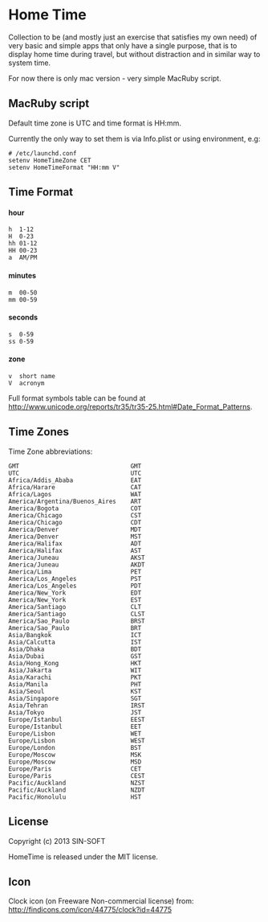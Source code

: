 Home Time
=========

Collection to be (and mostly just an exercise that satisfies my own need)
of very basic and simple apps that only have a single purpose,
that is to display home time during travel,
but without distraction and in similar way to system time.

For now there is only mac version - very simple MacRuby script.

## MacRuby script

Default time zone is UTC and time format is HH:mm.

Currently the only way to set them is via Info.plist or using environment, e.g:

    # /etc/launchd.conf
    setenv HomeTimeZone CET
    setenv HomeTimeFormat "HH:mm V"

## Time Format

#### hour

    h  1-12
    H  0-23
    hh 01-12
    HH 00-23
    a  AM/PM

#### minutes

    m  00-50
    mm 00-59

#### seconds

    s  0-59
    ss 0-59

#### zone

    v  short name
    V  acronym

Full format symbols table can be found at <http://www.unicode.org/reports/tr35/tr35-25.html#Date_Format_Patterns>.

## Time Zones

Time Zone abbreviations:

    GMT                               GMT
    UTC                               UTC
    Africa/Addis_Ababa                EAT
    Africa/Harare                     CAT
    Africa/Lagos                      WAT
    America/Argentina/Buenos_Aires    ART
    America/Bogota                    COT
    America/Chicago                   CST
    America/Chicago                   CDT
    America/Denver                    MDT
    America/Denver                    MST
    America/Halifax                   ADT
    America/Halifax                   AST
    America/Juneau                    AKST
    America/Juneau                    AKDT
    America/Lima                      PET
    America/Los_Angeles               PST
    America/Los_Angeles               PDT
    America/New_York                  EDT
    America/New_York                  EST
    America/Santiago                  CLT
    America/Santiago                  CLST
    America/Sao_Paulo                 BRST
    America/Sao_Paulo                 BRT
    Asia/Bangkok                      ICT
    Asia/Calcutta                     IST
    Asia/Dhaka                        BDT
    Asia/Dubai                        GST
    Asia/Hong_Kong                    HKT
    Asia/Jakarta                      WIT
    Asia/Karachi                      PKT
    Asia/Manila                       PHT
    Asia/Seoul                        KST
    Asia/Singapore                    SGT
    Asia/Tehran                       IRST
    Asia/Tokyo                        JST
    Europe/Istanbul                   EEST
    Europe/Istanbul                   EET
    Europe/Lisbon                     WET
    Europe/Lisbon                     WEST
    Europe/London                     BST
    Europe/Moscow                     MSK
    Europe/Moscow                     MSD
    Europe/Paris                      CET
    Europe/Paris                      CEST
    Pacific/Auckland                  NZST
    Pacific/Auckland                  NZDT
    Pacific/Honolulu                  HST

## License

Copyright (c) 2013 SIN-SOFT

HomeTime is released under the MIT license.

## Icon

Clock icon (on Freeware Non-commercial license) from: <http://findicons.com/icon/44775/clock?id=44775>
